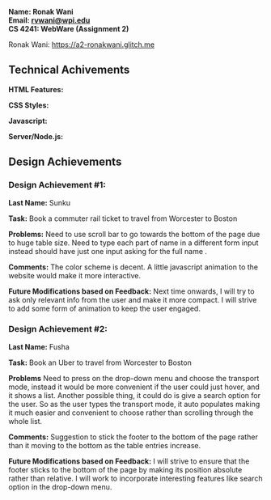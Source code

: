 **Name: Ronak Wani**  
**Email: rvwani@wpi.edu**  
**CS 4241: WebWare (Assignment 2)**

Ronak Wani: https://a2-ronakwani.glitch.me

## Technical Achivements

**HTML Features:**

**CSS Styles:**

**Javascript:**

**Server/Node.js:**

## Design Achievements

### Design Achievement #1:

**Last Name:** Sunku  
  
**Task:** Book a commuter rail ticket to travel from Worcester to Boston  
  
**Problems:** Need to use scroll bar to go towards the bottom of the page due to huge table size.
Need to type each part of name in a different form input 
instead should have just one input asking for the full name .  
  
**Comments:**  The color scheme is decent. A little javascript animation 
to the website would make it more interactive.  
  
**Future Modifications based on Feedback:** Next time onwards, I will try to ask only relevant 
info from the user and make it more compact. I will strive to add some form of animation to keep
the user engaged.

### Design Achievement #2:

**Last Name:** Fusha  

**Task:**  Book an Uber to travel from Worcester to Boston    

**Problems** Need to press on the drop-down menu and choose the transport mode,
instead it would be more convenient if the user could just hover, and it shows a list. 
Another possible thing, it could do is give a search option for the user. So as the user types
the transport mode, it auto populates making it much easier and convenient to choose
rather than scrolling through the whole list.  

**Comments:** Suggestion to stick the footer to the bottom of the page rather than it 
moving to the bottom as the table entries increase.

**Future Modifications based on Feedback:** I will strive to ensure that the footer sticks to the bottom of the page 
by making its position absolute rather than relative. I will work to incorporate interesting features
like search option in the drop-down menu.